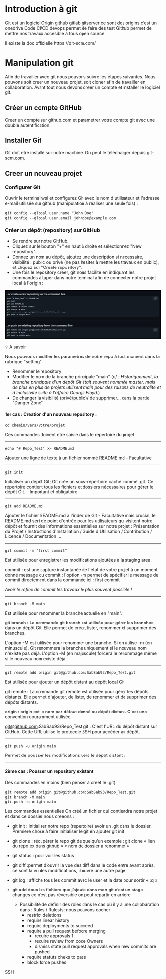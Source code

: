 # Introduction à git


Git est un logiciel 
Origin github gitlab gitserver ce sont des origins c’est un onedrive
Code CI/CD devops permet de faire des test 
Github permet de mettre nos travaux accesible à tous 
open source

Il existe la doc officielle https://git-scm.com/


# Manipulation git

Afin de travailler avec git nous pouvons suivre les étapes suivantes. Nous pouvons soit creer un nouveau projet, soit cloner afin de travailler en collaboration.
Avant tout nous devons creer un compte et installer le logiciel git.

## Créer un compte GitHub
Creer un compte sur github.com et parametrer votre compte git avec une double autentification.

## Installer Git
Git doit etre installé sur notre machine. On peut le télécharger depuis git-scm.com.

## Creer un nouveau projet 

### Configurer Git
Ouvrir le terminal wsl et configurez Git avec le nom d'utilisateur et l'adresse e-mail utilisée sur github (manipulation à réaliser une seule fois) :

```git
git config --global user.name "John Doe"
git config --global user.email johndoe@example.com
```

### Créer un dépôt (repository) sur GitHub

- Se rendre sur notre GitHub.
- Cliquez sur le bouton "+" en haut à droite et sélectionnez "New repository".
- Donnez un nom au dépôt, ajoutez une description si nécessaire, visibilité : public ou privé (ne pas hesiter à mettre les travaux en public), et cliquez sur "Create repository".
- Une fois le repository creer, git nous facilite en indiquant les commandes à taper dans notre terminal afin de connecter notre projet local à l'origin :

![Create repository cde](/image/GitPart/create_new_repo_or_push.png "Commande à taper lors d'une creation repo")

:bulb: A savoir

Nous pouvons modifier les parametres de notre repo à tout moment dans la rubrique "setting"
-   Renommer le repository
-   Modifier le nom de la branche principale "main" (_cf : Historiquement, la branche principale d'un dépôt Git était souvent nommée master, mais de plus en plus de projets utilisent main pour des raisons de neutralité et d'inclusivité suite à l'affaire George Floyd._)
-   De changer la visibilité (privé/public)/ de supprimer... dans la partie "Danger Zone"


#### 1er cas : Creation d'un nouveau repository :

``` git
cd chemin/vers/votre/projet
```
Ces commandes doivent etre saisie dans le repertoire du projet
****

```git
echo "# Repo_Test" >> README.md 
```
Ajouter une ligne de texte à un fichier nommé README.md - Facultative 
****

```git
git init
```
Initialiser un dépôt Git; Git crée un sous-répertoire caché nommé .git. Ce répertoire contient tous les fichiers et dossiers nécessaires pour gérer le dépôt Git.  - Important et obligatoire
****

```git
git add README.md
```
Ajouter le fichier README.md à l'index de Git - Facultative mais crucial, le README.md sert de point d'entrée pour les utilisateurs qui visitent notre dépôt et fournit des informations essentielles sur notre projet : 
Présentation du Projet /  Instructions d'Installation / Guide d'Utilisation / Contribution / Licence / Documentation ...
****

```git
git commit -m "first commit"
```
Est utilisée pour enregistrer les modifications ajoutées à la staging area. 

commit : est une capture instantanée de l'état de votre projet à un moment donné
message du commit : l'option -m permet de spécifier le message de commit directement dans la commande ici : first commit

_Avoir le reflex de commit les travaux le plus souvent possible !_
****

```git
git branch -M main
```
Est utilisée pour renommer la branche actuelle en "main".

git branch : La commande git branch est utilisée pour gérer les branches dans un dépôt Git. Elle permet de créer, lister, renommer et supprimer des branches. 

L'option -M est utilisée pour renommer une branche. Si on utilise -m (en minuscule), Git renommera la branche uniquement si le nouveau nom n'existe pas déjà. L'option -M (en majuscule) forcera le renommage même si le nouveau nom existe déjà.
****


```git
git remote add origin git@github.com:SabSab93/Repo_Test.git
```
Est utilisée pour ajouter un dépôt distant au dépôt local Git

git remote : La commande git remote est utilisée pour gérer les dépôts distants. Elle permet d'ajouter, de lister, de renommer et de supprimer des dépôts distants.

origin : origin est le nom par défaut donné au dépôt distant. C'est une convention couramment utilisée.

git@github.com:SabSab93/Repo_Test.git : C'est l'URL du dépôt distant sur GitHub. Cette URL utilise le protocole SSH pour accéder au dépôt.
****
```git
git push -u origin main
```
Permet de pousser les modifications vers le dépôt distant :
****

#### 2ème cas : Pousser un repository existant 

Des commandes en moins (bien penser à creet le .git)
```git
git remote add origin git@github.com:SabSab93/Repo_Test.git
git branch -M main
git push -u origin main
```











Les commandes essentielles
On créé un fichier qui contiendra notre projet et dans ce dossier nous creeons :
- git init : initialiser notre repo (repertoire) avoir un .git dans le dossier. Premiere chose à faire initialiser le git en ajouter git init


- git clone : récupérer le repo git de quelqu’un exemple : git clone « lien du repo ex dans github » « nom de dossier a renommer »
- git status : pour voir les status
- git diff :permet d’ouvrir la vue des diff dans le code entre avant après, ce sont la vu des modifications, il ouvre une autre page 
- git log : affiche tous les commit avec le user et la date pour sortir « :q »


- git add :tous les fichiers que j’ajoute dans mon git c’est un stage changes ce n’est pas réversible on peut repartir en arrière



    - Possibilité de definir des rôles dans le cas où il y a une collobaration dans : Rules / Rulests: nous pouvons cocher 
        - restrict deletions
        - require linear history
        - require deployments to succeed 
        - require a pull request befoore merging
            - require approvals 1
            - require review from code Owners
            - dismiss state pull request approvals when new commits are pushed
        - require statuts cheks to pass
        - block force pushes



SSH
